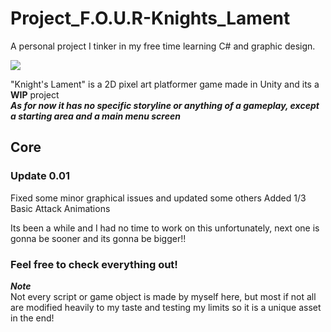 # Project_F.O.U.R-Knights_Lament
A personal project I tinker in my free time learning C# and graphic design.

![](Images/Title.png)

"Knight's Lament" is a 2D pixel art platformer game made in Unity and its a **WIP** project <br>
***As for now it has no specific storyline or anything of a gameplay, except a starting area and a main menu screen*** <br>

## Core
### Update 0.01 <br>
Fixed some minor graphical issues and updated some others
Added 1/3 Basic Attack Animations

Its been a while and I had no time to work on this unfortunately, next one is gonna be sooner and its gonna be bigger!! <br>

### Feel free to check everything out!
***Note***<br>
Not every script or game object is made by myself here, but most if not all are modified heavily to my taste and testing my limits so it is a unique asset in the end!
